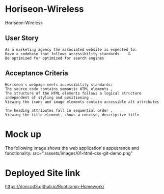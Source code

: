# Horiseon-Wireless

 Horiseon-Wireless

## User Story

```
As a marketing agency the associated website is expected to:
Have a codebase that follows accessibility standards    &
Be optimized for optimized for search engines
```

## Acceptance Criteria

```
Horiseon's webpage meets accessibility standards:
The source code contains semantic HTML elements , 
The structure of the HTML elements follows a logical structure independent of styling and positioning , 
Viewing the icons and image elements contain accessible alt attributes , 
The heading attributes fall in sequential order , 
Viewing the title element, shows a concise, descriptive title
```

# Mock up

The following image shows the web application's appearance and functionality: 
src="./assets/images/01-html-css-git-demo.png" 

# Deployed Site link

https://doncod3.github.io/Bootcamp-Homework/

